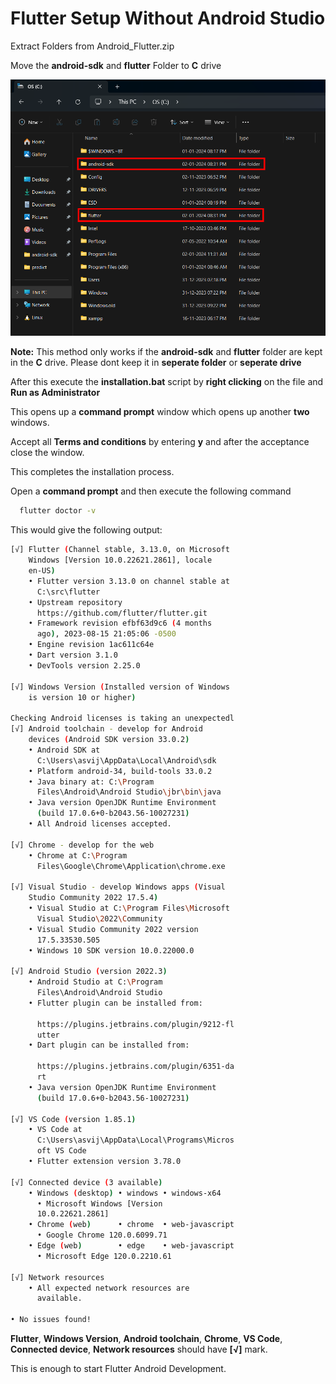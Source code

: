 
# Flutter Setup Without Android Studio

Extract Folders from Android_Flutter.zip

Move the **android-sdk** and **flutter** Folder to **C** drive

![App Screenshot](https://raw.githubusercontent.com/Jenihacker/images/main/Screenshot%202024-01-02%20203338.png)

**Note:** This method only works if the **android-sdk** and **flutter** folder are kept in the **C** drive. Please dont keep it in **seperate folder** or **seperate drive**

After this execute the **installation.bat** script by **right clicking** on the file and **Run as Administrator**

This opens up a **command prompt** window which opens up another **two** windows.

Accept all **Terms and conditions** by entering **y** and after the acceptance close the window.

This completes the installation process.

Open a **command prompt** and then execute the following command

```bash
  flutter doctor -v
```

This would give the following output:

```bash
[√] Flutter (Channel stable, 3.13.0, on Microsoft
    Windows [Version 10.0.22621.2861], locale
    en-US)
    • Flutter version 3.13.0 on channel stable at
      C:\src\flutter
    • Upstream repository
      https://github.com/flutter/flutter.git
    • Framework revision efbf63d9c6 (4 months
      ago), 2023-08-15 21:05:06 -0500
    • Engine revision 1ac611c64e
    • Dart version 3.1.0
    • DevTools version 2.25.0

[√] Windows Version (Installed version of Windows
    is version 10 or higher)

Checking Android licenses is taking an unexpectedl                                                  
[√] Android toolchain - develop for Android
    devices (Android SDK version 33.0.2)
    • Android SDK at
      C:\Users\asvij\AppData\Local\Android\sdk
    • Platform android-34, build-tools 33.0.2
    • Java binary at: C:\Program
      Files\Android\Android Studio\jbr\bin\java   
    • Java version OpenJDK Runtime Environment    
      (build 17.0.6+0-b2043.56-10027231)
    • All Android licenses accepted.

[√] Chrome - develop for the web
    • Chrome at C:\Program
      Files\Google\Chrome\Application\chrome.exe  

[√] Visual Studio - develop Windows apps (Visual  
    Studio Community 2022 17.5.4)
    • Visual Studio at C:\Program Files\Microsoft 
      Visual Studio\2022\Community
    • Visual Studio Community 2022 version        
      17.5.33530.505
    • Windows 10 SDK version 10.0.22000.0

[√] Android Studio (version 2022.3)
    • Android Studio at C:\Program
      Files\Android\Android Studio
    • Flutter plugin can be installed from:       
      
      https://plugins.jetbrains.com/plugin/9212-fl
      utter
    • Dart plugin can be installed from:
      
      https://plugins.jetbrains.com/plugin/6351-da
      rt
    • Java version OpenJDK Runtime Environment    
      (build 17.0.6+0-b2043.56-10027231)

[√] VS Code (version 1.85.1)
    • VS Code at
      C:\Users\asvij\AppData\Local\Programs\Micros
      oft VS Code
    • Flutter extension version 3.78.0

[√] Connected device (3 available)
    • Windows (desktop) • windows • windows-x64   
      • Microsoft Windows [Version
      10.0.22621.2861]
    • Chrome (web)      • chrome  • web-javascript
      • Google Chrome 120.0.6099.71
    • Edge (web)        • edge    • web-javascript
      • Microsoft Edge 120.0.2210.61

[√] Network resources
    • All expected network resources are
      available.

• No issues found!
```

**Flutter**, **Windows Version**, **Android toolchain**, **Chrome**, **VS Code**, **Connected device**, **Network resources** should have **[√]** mark.

This is enough to start Flutter Android Development.

